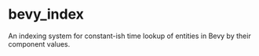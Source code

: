 # bevy_index
An indexing system for constant-ish time lookup of entities in Bevy by their component values.
